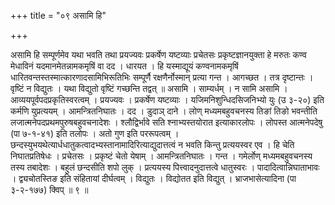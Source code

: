 +++
title = "०९ असामि हि"

+++

असामि हि सम्पूर्णमेव यथा भवति तथा प्रयज्यवः प्रकर्षेण यष्टव्याः प्रचेतसः प्रकृष्टज्ञानयुक्ता हे मरुतः कण्व मेधाविनं यदमानमेतन्नामकमृषिं वा दद । धारयत । हि यस्माद्यूयं कण्वनामकमृषिं धारितवन्तस्तस्मात्कारणादसामिभिरूतिभिः सम्पूर्णै रक्षणैर्नोस्मान् प्रत्या गन्त । आगच्छत । तत्र दृष्टान्तः । वृष्टिं न विद्युतः । यथा विद्युतो वृष्टिं गच्छन्ति तद्वत् ॥ असामि । साम्यर्धम् । न सामि असामि । आव्ययपूर्वपदप्रकृतिस्वरत्वम् । प्रयज्यवः । प्रकर्षेण यष्टव्याः । यजिमनिशुन्धिदसिजनिभ्यो युः (उ ३-२०) इति कर्मणि युप्रत्ययम् । आमन्त्रितनिघातः । दद । डुदाञ् दाने । लोण् मध्यमबहुवचनस्य तिङां तिङो भवन्तीति लजात्मनेपदप्रथमपुरुषबहुवचनादेशः । श्लौद्विर्भावे सति श्नाभ्यस्तयोरात इत्याकारलोपः । लोपस्त आत्मनेपदेषु (पा ७-१-४१) इति तलोपः । अतो गुण इति पररूपत्वम् । छन्दस्युभयथेत्यार्धधातुकत्वादभ्यस्तानामादिरित्याद्युदात्तत्वं न भवति किन्तु प्रत्ययस्वर एव । हि चेति निघातप्रतिषेधः । प्रचेतसः । प्रकृष्टं चेतो येषाम् । आमन्त्रितनिघातः । गन्त । गमेर्लोण् मध्यमबहुवचनस्य तस्य तबादेशः । बहुलं छन्दसीति शपो लुक् । प्रत्ययस्य पित्त्वादनुदात्तत्वे धातुस्वरः । पादादित्वान्निघाताभावः । द्व्यचोतस्तिङ इति संहितायां दीर्घत्वम् । विद्युतः । विद्योतत इति विद्युत् । भ्राजभासेत्यादिना (पा ३-२-१७७) क्विप् ॥ ९ ॥